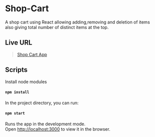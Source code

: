 # Shop-Cart
  A shop cart using React allowing adding,removing and deletion of items also giving total number of distinct items at the top.

## Live URL

  >[Shop Cart App](https://shop-cart-tulu.onrender.com/)

## Scripts

  Install node modules

  #### `npm install`

  In the project directory, you can run:

  #### `npm start`

  Runs the app in the development mode.<br>
  Open [http://localhost:3000](http://localhost:3000) to view it in the browser.